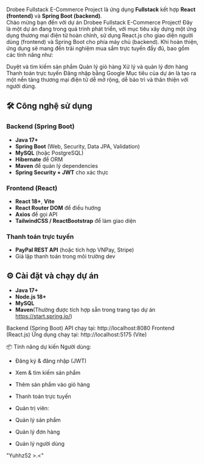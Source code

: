 Drobee Fullstack E-Commerce Project
  là ứng dụng **Fullstack** kết hợp **React (frontend)** và **Spring Boot (backend)**.  
  Chào mừng bạn đến với dự án Drobee Fullstack E-Commerce Project!
  Đây là một dự án đang trong quá trình phát triển, với mục tiêu xây dựng một ứng dụng thương mại điện tử hoàn chỉnh, sử dụng React.js cho giao diện người dùng (frontend) và Spring Boot cho phía máy chủ (backend).
  Khi hoàn thiện, ứng dụng sẽ mang đến trải nghiệm mua sắm trực tuyến đầy đủ, bao gồm các tính năng như:

  Duyệt và tìm kiếm sản phẩm
  Quản lý giỏ hàng
  Xử lý và quản lý đơn hàng
  Thanh toán trực tuyến 
  Đăng nhập bằng Google
  Mục tiêu của dự án là tạo ra một nền tảng thương mại điện tử dễ mở rộng, dễ bảo trì và thân thiện với người dùng.
  
  ## 🛠 Công nghệ sử dụng
  ### Backend (Spring Boot)
  - **Java 17+**
  - **Spring Boot** (Web, Security, Data JPA, Validation)
  - **MySQL** (hoặc PostgreSQL)
  - **Hibernate** để ORM
  - **Maven** để quản lý dependencies
  - **Spring Security + JWT** cho xác thực
  
  ### Frontend (React)
  - **React 18+**, **Vite**
  - **React Router DOM** để điều hướng
  - **Axios** để gọi API
  - **TailwindCSS / ReactBootstrap** để làm giao diện
  
  ### Thanh toán trực tuyến
  - **PayPal REST API** (hoặc tích hợp VNPay, Stripe)
  - Giả lập thanh toán trong môi trường dev

## ⚙️ Cài đặt và chạy dự án
- **Java 17+**
- **Node.js 18+**
- **MySQL**
- **Maven**(Thường được tích hợp sẵn trong trang tạo dự án https://start.spring.io/)

Backend (Spring Boot)
API chạy tại: http://localhost:8080
Frontend (React.js)
Ứng dụng chạy tại: http://localhost:5175 (Vite)

📦 Tính năng dự kiến
Người dùng:

 - Đăng ký & đăng nhập (JWT)
  
 - Xem & tìm kiếm sản phẩm
  
 - Thêm sản phẩm vào giỏ hàng
  
 - Thanh toán trực tuyến
  
 - Quản trị viên:
  
 - Quản lý sản phẩm
  
 - Quản lý đơn hàng
  
 - Quản lý người dùng

"Yuhhz52 >.<"
    
